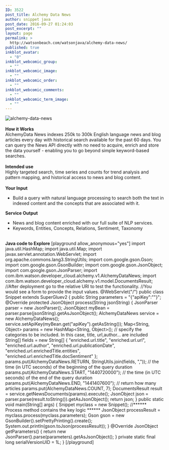 ```yaml
---
ID: 3522
post_title: Alchemy Data News
author: snippet java
post_date: 2016-09-27 01:24:03
post_excerpt: ""
layout: page
permalink: >
  http://watsonbeach.com/watsonjava/alchemy-data-news/
published: true
inkblot_avatar:
  - "0"
inkblot_webcomic_group:
  - ""
inkblot_webcomic_image:
  - ""
inkblot_webcomic_order:
  - ""
inkblot_webcomic_comments:
  - ""
inkblot_webcomic_term_image:
  - ""
---
```

<!-- Alchemy Data News-->

<img src="http://bluecloudnews.com/wp-content/uploads/2016/09/alchemy-data-news2.jpg" alt="alchemy-data-news" class="alignnone size-full wp-image-490" /> </br></br> **How it Works** </br> AlchemyData News indexes 250k to 300k English language news and blog articles every day with historical search available for the past 60 days. You can query the News API directly with no need to acquire, enrich and store the data yourself - enabling you to go beyond simple keyword-based searches. </br></br> **Intended use** </br> Highly targeted search, time series and counts for trend analysis and pattern mapping, and historical access to news and blog content. </br></br> **Your Input** </br> 
*   Build a query with natural language processing to search both the text in indexed content and the concepts that are associated with it.</br> 

**Service Output** </br> 
*   News and blog content enriched with our full suite of NLP services.
*   Keywords, Entities, Concepts, Relations, Sentiment, Taxonomy</br></br> 

**Java code to Explore** [playground allow_anonymous="yes"] import java.util.HashMap; import java.util.Map; import javax.servlet.annotation.WebServlet; import org.apache.commons.lang3.StringUtils; import com.google.gson.Gson; import com.google.gson.GsonBuilder; import com.google.gson.JsonObject; import com.google.gson.JsonParser; import com.ibm.watson.developer_cloud.alchemy.v1.AlchemyDataNews; import com.ibm.watson.developer_cloud.alchemy.v1.model.DocumentsResult; //After deployment go to the relative URI to test the functionality. //You would see a form to provide the input values. @WebServlet("/") public class Snippet extends SuperGluev2 { public String parameters = "{\"apiKey\":\"\"}"; @Override protected JsonObject process(String jsonString) { JsonParser parser = new JsonParser(); JsonObject myBean = parser.parse(jsonString).getAsJsonObject(); AlchemyDataNews service = new AlchemyDataNews(); service.setApiKey(myBean.get("apiKey").getAsString()); Map<String, Object> params = new HashMap<String, Object>(); // specify the categories to be included. In this case, title, url,author... are included String[] fields = new String[] { "enriched.url.title", "enriched.url.url", "enriched.url.author", "enriched.url.publicationDate", "enriched.url.enrichedTitle.entities", "enriched.url.enrichedTitle.docSentiment" }; params.put(AlchemyDataNews.RETURN, StringUtils.join(fields, ",")); // the time (in UTC seconds) of the beginning of the query duration params.put(AlchemyDataNews.START, "1440720000"); // the time (in UTC seconds) of the end of the query duration params.put(AlchemyDataNews.END, "1441407600"); // return how many articles params.put(AlchemyDataNews.COUNT, 7); DocumentsResult result = service.getNewsDocuments(params).execute(); JsonObject json = parser.parse(result.toString()).getAsJsonObject(); return json; } public static void main(String[] args) { Snippet myclass = new Snippet(); //****** Process method contains the key logic ****** JsonObject processResult = myclass.process(myclass.parameters); Gson gson = new GsonBuilder().setPrettyPrinting().create(); System.out.println(gson.toJson(processResult)); } @Override JsonObject getParameters() { return new JsonParser().parse(parameters).getAsJsonObject(); } private static final long serialVersionUID = 1L; } [/playground]
